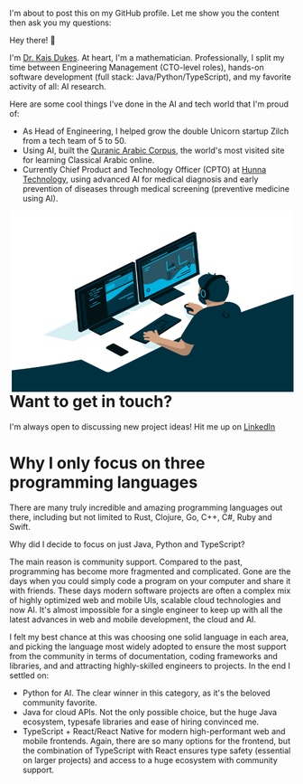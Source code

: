 I'm about to post this on my GitHub profile. Let me show you the content then ask you my questions:

Hey there! 👋

I'm [Dr. Kais Dukes](https://github.com/kaisdukes). At heart, I'm a mathematician. Professionally, I split my time between Engineering Management (CTO-level roles), hands-on software development (full stack: Java/Python/TypeScript), and my favorite activity of all: AI research.

Here are some cool things I've done in the AI and tech world that I'm proud of:

* As Head of Engineering, I helped grow the double Unicorn startup Zilch from a tech team of 5 to 50.
* Using AI, built the [Quranic Arabic Corpus](https://corpus.quran.com), the world's most visited site for learning Classical Arabic online.
* Currently Chief Product and Technology Officer (CPTO) at [Hunna Technology](https://hunna.app), using advanced AI for medical diagnosis and early prevention of diseases through medical screening (preventive medicine using AI).

<img align="right" alt="GIF" src="https://github.com/kaisdukes/kaisdukes/blob/main/coding.gif?raw=true" width="500" height="320" />

# Want to get in touch?

I'm always open to discussing new project ideas! Hit me up on [LinkedIn](https://www.linkedin.com/in/kaisdukes)

# Why I only focus on three programming languages

There are many truly incredible and amazing programming languages out there, including but not limited to Rust, Clojure, Go, C++, C#, Ruby and Swift.

Why did I decide to focus on just Java, Python and TypeScript?

The main reason is community support. Compared to the past, programming has become more fragmented and complicated. Gone are the days when you could simply code a program on your computer and share it with friends. These days modern software projects are often a complex mix of highly optimized web and mobile UIs, scalable cloud technologies and now AI. It's almost impossible for a single engineer to keep up with all the latest advances in web and mobile development, the cloud and AI.

I felt my best chance at this was choosing one solid language in each area, and picking the language most widely adopted to ensure the most support from the community in terms of documentation, coding frameworks and libraries, and and attracting highly-skilled engineers to projects. In the end I settled on:

* Python for AI. The clear winner in this category, as it's the beloved community favorite.
* Java for cloud APIs. Not the only possible choice, but the huge Java ecosystem, typesafe libraries and ease of hiring convinced me.
* TypeScript + React/React Native for modern high-performant web and mobile frontends. Again, there are so many options for the frontend, but the combination of TypeScript with React ensures type safety (essential on larger projects) and access to a huge ecosystem with community support.